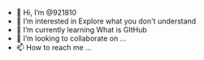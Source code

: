 - 👋 Hi, I’m @921810
- 👀 I’m interested in Explore what you don't understand
- 🌱 I’m currently learning What is GItHub
- 💞️ I’m looking to collaborate on ...
- 📫 How to reach me ...

<!---
921810/921810 is a ✨ special ✨ repository because its `README.md` (this file) appears on your GitHub profile.
You can click the Preview link to take a look at your changes.
--->
